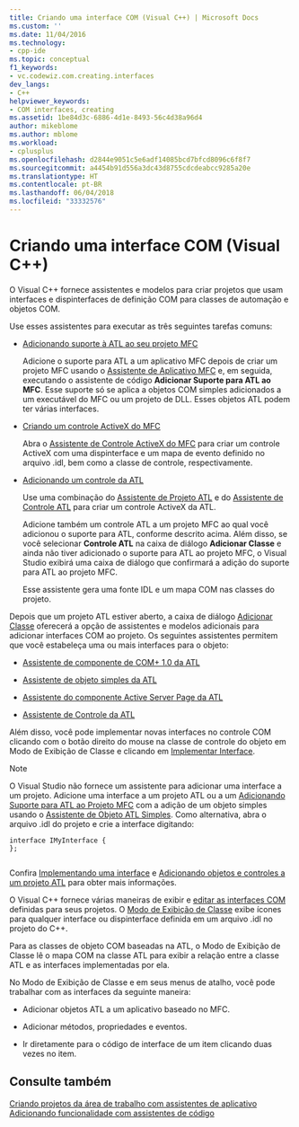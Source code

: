 ```yaml
---
title: Criando uma interface COM (Visual C++) | Microsoft Docs
ms.custom: ''
ms.date: 11/04/2016
ms.technology:
- cpp-ide
ms.topic: conceptual
f1_keywords:
- vc.codewiz.com.creating.interfaces
dev_langs:
- C++
helpviewer_keywords:
- COM interfaces, creating
ms.assetid: 1be84d3c-6886-4d1e-8493-56c4d38a96d4
author: mikeblome
ms.author: mblome
ms.workload:
- cplusplus
ms.openlocfilehash: d2844e9051c5e6adf14085bcd7bfcd8096c6f8f7
ms.sourcegitcommit: a4454b91d556a3dc43d8755cdcdeabcc9285a20e
ms.translationtype: HT
ms.contentlocale: pt-BR
ms.lasthandoff: 06/04/2018
ms.locfileid: "33332576"
---
```

# <a name="creating-a-com-interface-visual-c"></a>Criando uma interface COM (Visual C++)
O Visual C++ fornece assistentes e modelos para criar projetos que usam interfaces e dispinterfaces de definição COM para classes de automação e objetos COM.  
  
 Use esses assistentes para executar as três seguintes tarefas comuns:  
  
-   [Adicionando suporte à ATL ao seu projeto MFC](../mfc/reference/adding-atl-support-to-your-mfc-project.md)  
  
     Adicione o suporte para ATL a um aplicativo MFC depois de criar um projeto MFC usando o [Assistente de Aplicativo MFC](../mfc/reference/mfc-application-wizard.md) e, em seguida, executando o assistente de código **Adicionar Suporte para ATL ao MFC**. Esse suporte só se aplica a objetos COM simples adicionados a um executável do MFC ou um projeto de DLL. Esses objetos ATL podem ter várias interfaces.  
  
-   [Criando um controle ActiveX do MFC](../mfc/reference/creating-an-mfc-activex-control.md)  
  
     Abra o [Assistente de Controle ActiveX do MFC](../mfc/reference/mfc-activex-control-wizard.md) para criar um controle ActiveX com uma dispinterface e um mapa de evento definido no arquivo .idl, bem como a classe de controle, respectivamente.  
  
-   [Adicionando um controle da ATL](../atl/reference/adding-an-atl-control.md)  
  
     Use uma combinação do [Assistente de Projeto ATL](../atl/reference/atl-project-wizard.md) e do [Assistente de Controle ATL](../atl/reference/atl-control-wizard.md) para criar um controle ActiveX da ATL.  
  
     Adicione também um controle ATL a um projeto MFC ao qual você adicionou o suporte para ATL, conforme descrito acima. Além disso, se você selecionar **Controle ATL** na caixa de diálogo **Adicionar Classe** e ainda não tiver adicionado o suporte para ATL ao projeto MFC, o Visual Studio exibirá uma caixa de diálogo que confirmará a adição do suporte para ATL ao projeto MFC.  
  
     Esse assistente gera uma fonte IDL e um mapa COM nas classes do projeto.  
  
 Depois que um projeto ATL estiver aberto, a caixa de diálogo [Adicionar Classe](../ide/add-class-dialog-box.md) oferecerá a opção de assistentes e modelos adicionais para adicionar interfaces COM ao projeto. Os seguintes assistentes permitem que você estabeleça uma ou mais interfaces para o objeto:  
  
-   [Assistente de componente de COM+ 1.0 da ATL](../atl/reference/atl-com-plus-1-0-component-wizard.md)  
  
-   [Assistente de objeto simples da ATL](../atl/reference/atl-simple-object-wizard.md)  
  
-   [Assistente do componente Active Server Page da ATL](../atl/reference/atl-active-server-page-component-wizard.md)  
  
-   [Assistente de Controle da ATL](../atl/reference/atl-control-wizard.md)  
  
 Além disso, você pode implementar novas interfaces no controle COM clicando com o botão direito do mouse na classe de controle do objeto em Modo de Exibição de Classe e clicando em [Implementar Interface](../ide/implement-interface-wizard.md).  
  
> [!NOTE]
>  O Visual Studio não fornece um assistente para adicionar uma interface a um projeto. Adicione uma interface a um projeto ATL ou a um [Adicionando Suporte para ATL ao Projeto MFC](../mfc/reference/adding-atl-support-to-your-mfc-project.md) com a adição de um objeto simples usando o [Assistente de Objeto ATL Simples](../atl/reference/atl-simple-object-wizard.md). Como alternativa, abra o arquivo .idl do projeto e crie a interface digitando:  
  
```  
interface IMyInterface {  
};  
  
```  
  
 Confira [Implementando uma interface](../ide/implementing-an-interface-visual-cpp.md) e [Adicionando objetos e controles a um projeto ATL](../atl/reference/adding-objects-and-controls-to-an-atl-project.md) para obter mais informações.  
  
 O Visual C++ fornece várias maneiras de exibir e [editar as interfaces COM](../ide/editing-a-com-interface.md) definidas para seus projetos. O [Modo de Exibição de Classe](http://msdn.microsoft.com/en-us/8d7430a9-3e33-454c-a9e1-a85e3d2db925) exibe ícones para qualquer interface ou dispinterface definida em um arquivo .idl no projeto do C++.  
  
 Para as classes de objeto COM baseadas na ATL, o Modo de Exibição de Classe lê o mapa COM na classe ATL para exibir a relação entre a classe ATL e as interfaces implementadas por ela.  
  
 No Modo de Exibição de Classe e em seus menus de atalho, você pode trabalhar com as interfaces da seguinte maneira:  
  
-   Adicionar objetos ATL a um aplicativo baseado no MFC.  
  
-   Adicionar métodos, propriedades e eventos.  
  
-   Ir diretamente para o código de interface de um item clicando duas vezes no item.  
  
## <a name="see-also"></a>Consulte também  
 [Criando projetos da área de trabalho com assistentes de aplicativo](../ide/creating-desktop-projects-by-using-application-wizards.md)   
 [Adicionando funcionalidade com assistentes de código](../ide/adding-functionality-with-code-wizards-cpp.md)
